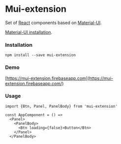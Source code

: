 # Mui-extension

Set of [React](https://reactjs.org/) components based on [Material-UI](https://material.io/icons/).

[Material-UI installation](http://google.github.io/material-design-icons/#icon-font-for-the-web).

### Installation

```npm install --save mui-extension```

### Demo

[https://mui-extension.firebaseapp.com](https://mui-extension.firebaseapp.com/)

### Usage

```
import {Btn, Panel, PanelBody} from 'mui-extension'

const AppComponent = () => 
  <Panel>
    <PanelBody>
      <Btn loading={false}>Button</Btn>
    </Panel>
  </PanelBody>
```

